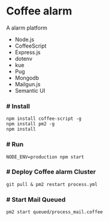 # Coffee alarm

A alarm platform

- Node.js
- CoffeeScript
- Express.js
- dotenv
- kue
- Pug
- Mongodb
- Mailgun.js
- Semantic UI

### # Install
````shell
npm install coffee-script -g
npm install pm2 -g
npm install
````

### # Run
````shell
NODE_ENV=production npm start
````

### # Deploy Coffee alarm Cluster
````
git pull & pm2 restart process.yml
````

### # Start Mail Queued
````shell
pm2 start queued/process_mail.coffee
````
